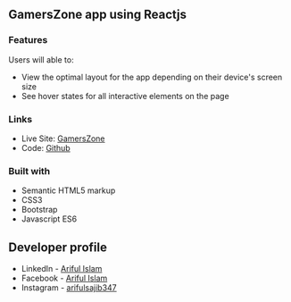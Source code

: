 ## GamersZone app using Reactjs

### Features

Users will able to:

- View the optimal layout for the app depending on their device's screen size
- See hover states for all interactive elements on the page

### Links

- Live Site: [GamersZone](https://arifulsajib.github.io/)
- Code: [Github](https://github.com/arifulsajib/)

### Built with

- Semantic HTML5 markup
- CSS3
- Bootstrap
- Javascript ES6

## Developer profile

- LinkedIn - [Ariful Islam](https://www.linkedin.com/in/arifulsajib/)
- Facebook - [Ariful Islam](https://www.facebook.com/arifulsajib347/)
- Instagram - [arifulsajib347](https://www.instagram.com/arifulsajib347/)
